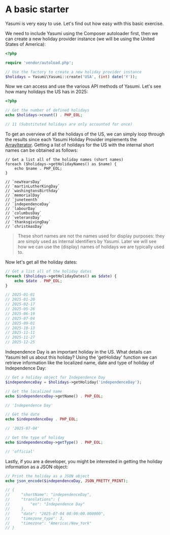 # A basic starter

Yasumi is very easy to use. Let's find out how easy with this basic exercise.

We need to include Yasumi using the Composer autoloader first, then we can create a new holiday provider
instance (we will be using the United States of America):

``` php
<?php

require 'vendor/autoload.php';

// Use the factory to create a new holiday provider instance
$holidays = Yasumi\Yasumi::create('USA', (int) date('Y'));
```

Now we can access and use the various API methods of Yasumi. Let's see how many holidays the US has in
2025:

``` php
<?php

// Get the number of defined holidays
echo $holidays->count() . PHP_EOL;

// 11 (Substituted holidays are only accounted for once)
```

To get an overview of all the holidays of the US, we can simply loop through the results since each Yasumi
Holiday Provider implements the [ArrayIterator](https://www.php.net/manual/en/class.arrayiterator.php). Getting a
list of holidays for the US with the internal short names can be obtained as follows:

``` php-inline
// Get a list all of the holiday names (short names)
foreach ($holidays->getHolidayNames() as $name) {
    echo $name . PHP_EOL;
}

// `newYearsDay`
// `martinLutherKingDay`
// `washingtonsBirthday`
// `memorialDay`
// `juneteenth`
// `independenceDay`
// `labourDay`
// `columbusDay`
// `veteransDay`
// `thanksgivingDay`
// `christmasDay`
```

> These short names are not the names used for display purposes: they are simply used as internal identifiers by Yasumi.
> Later we will see how we can use the (display) names of holidays we are typically used to.

Now let's get all the holiday dates:

``` php
// Get a list all of the holiday dates
foreach ($holidays->getHolidayDates() as $date) {
    echo $date . PHP_EOL;
}

// 2025-01-01
// 2025-01-20
// 2025-02-17
// 2025-05-26
// 2025-06-19
// 2025-07-04
// 2025-09-01
// 2025-10-13
// 2025-11-11
// 2025-11-27
// 2025-12-25
```

Independence Day is an important holiday in the US. What details can Yasumi tell us about this holiday?
Using the 'getHoliday' function we can retrieve information like the localized name, date and type of holiday of
Independence Day:

``` php
// Get a holiday object for Independence Day
$independenceDay = $holidays->getHoliday('independenceDay');

// Get the localized name
echo $independenceDay->getName() . PHP_EOL;

// 'Independence Day'

// Get the date
echo $independenceDay . PHP_EOL;

// '2025-07-04'

// Get the type of holiday
echo $independenceDay->getType() . PHP_EOL;

// 'official'
```

Lastly, if you are a developer, you might be interested in getting the holiday information as a JSON object:

``` php
// Print the holiday as a JSON object
echo json_encode($independenceDay, JSON_PRETTY_PRINT);

// {
//     "shortName": "independenceDay",
//     "translations": {
//         "en": "Independence Day"
//     },
//     "date": "2025-07-04 00:00:00.000000",
//     "timezone_type": 3,
//     "timezone": "America\/New_York"
// }
```
